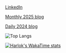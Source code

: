 [LinkedIn](https://www.linkedin.com/in/ivansivanov/)

[Monthly 2025 blog](https://ivanstudyblog.github.io/2025)

[Daily 2024 blog](https://ivanstudyblog.github.io/)

![Top Langs](https://github-readme-stats.vercel.app/api/top-langs/?username=divakaivan&layout=compact&hide=jupyter%20notebook,html,css)

[![Harlok's WakaTime stats](https://github-readme-stats.vercel.app/api/wakatime?username=timee98@outlook.com)](https://github.com/anuraghazra/github-readme-stats)
